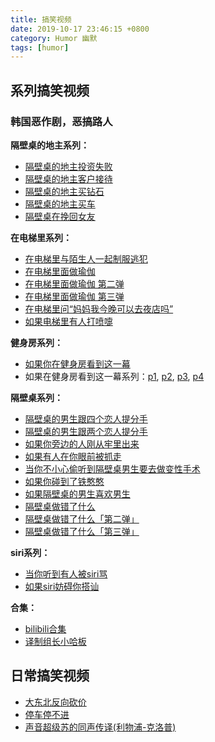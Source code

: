 ```yaml
---
title: 搞笑视频
date: 2019-10-17 23:46:15 +0800
category: Humor 幽默
tags: [humor]
---
```


## 系列搞笑视频


### 韩国恶作剧，恶搞路人

**隔壁桌的地主系列：**
* [隔壁桌的地主投资失败](https://weibo.com/tv/v/IaPDu5cfI?fid=1034:4425816726031101)
* [隔壁桌的地主客户接待](https://weibo.com/tv/v/IcdlFC9T7?fid=1034:4429112232598063)
* [隔壁桌的地主买钻石](https://www.bilibili.com/video/av74012097)
* [隔壁桌的地主买车](https://www.bilibili.com/video/av74953338)
* [隔壁桌在挽回女友](https://video.weibo.com/show?fid=1034:4439631807365366)

**在电梯里系列：**
* [在电梯里与陌生人一起制服逃犯](https://www.bilibili.com/video/av70599653?p=5)
* [在电梯里面做瑜伽](https://www.bilibili.com/video/av69431209)
* [在电梯里面做瑜伽 第二弹](https://www.bilibili.com/video/av71138311)
* [在电梯里面做瑜伽 第三弹](https://www.bilibili.com/video/av73276798)
* [在电梯里问“妈妈我今晚可以去夜店吗”](https://www.bilibili.com/video/av68668753)
* [如果电梯里有人打喷嚏](https://video.h5.weibo.cn/1034:4438137553019738/4438138686146813)

**健身房系列：**
* [如果你在健身房看到这一幕](https://weibo.com/tv/v/I9WhCwes5?fid=1034:4423688754244671)
* 如果在健身房看到这一幕系列：[p1](https://www.bilibili.com/video/av70599653?p=1), [p2](https://www.bilibili.com/video/av70599653?p=2), [p3](https://www.bilibili.com/video/av70599653?p=3), [p4](https://www.bilibili.com/video/av70599653?p=4)

**隔壁桌系列：**
* [隔壁桌的男生跟四个恋人提分手](https://weibo.com/tv/v/Ib88JsXzN?fid=1034:4426528243827606)
* [隔壁桌的男生跟两个恋人提分手](https://weibo.com/tv/v/IbTc4AzCP?fid=1034:4428336835837737)
* [如果你旁边的人刚从牢里出来](https://weibo.com/tv/v/Iao7WsC8h?fid=1034:4424759753040147)
* [如果有人在你眼前被抓走](https://weibo.com/tv/v/I8gqeihmm?fid=1034:4419696045570158)
* [当你不小心偷听到隔壁桌男生要去做变性手术](https://weibo.com/tv/v/I7Pvx7fRQ?fid=1034:4418660853584790)
* [如果你碰到了铁憨憨](https://weibo.com/tv/v/IaxyVaXGj?fid=1034:4425122430265047)
* [如果隔壁桌的男生喜欢男生](https://weibo.com/tv/v/I8K005XGe?fid=1034:4420833767027147)
* [隔壁桌做错了什么](https://www.bilibili.com/video/av75337116/)
* [隔壁桌做错了什么「第二弹」](https://www.bilibili.com/video/av75351574)
* [隔壁桌做错了什么「第三弹」](https://www.bilibili.com/video/av75865947)

**siri系列：**
* [当你听到有人被siri骂](https://weibo.com/tv/v/IbJPuik3N?fid=1034:4427976700325519)
* [如果siri妨碍你搭讪](https://video.weibo.com/show?fid=1034:4434577796886278)

**合集：**
* [bilibili合集](https://www.bilibili.com/video/av70599653)
* [译制组长小哈板](https://space.bilibili.com/320488860?spm_id_from=333.788.b_765f7570696e666f.2)

## 日常搞笑视频

* [大东北反向砍价](http://n.miaopai.com/media/tL752yuOA5cwfGfPIWNOtLnO0j48cCH8.htm)
* [停车停不进](https://weibo.com/tv/v/I89Jtnmo4?fid=1034:4419440155289796)
* [声音超级苏的同声传译(利物浦-克洛普)](https://weibo.com/tv/v/I5dzviyh4?fid=1034:4412437236226796)




